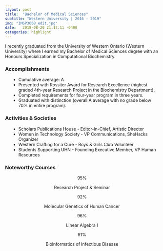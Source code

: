 ```yaml
---
layout: post
title:  "Bachelor of Medical Sciences"
subtitle: "Western University | 2016 - 2019"
img: "IMGP3668_edit.jpg"
date:   2018-08-20 21:17:11 -0400
categories: highlight
---
```

<p class="more">I recently graduated from the University of Western Ontario (Western University) where I earned my Bachelor of Medical Sciences degree with an Honours Specialization in Computational Biochemistry.</p>
<h3>Accomplishments</h3>
<ul style="margin-left: 20px;">
    <li>Cumulative average: A</li>
    <li>Presented with Rossiter Award for Research Excellence (highest graded 4th-year Research Project in the Biochemistry Department).</li>
    <li>Completed requirements for four-year program in three years.</li>
    <li>Graduated with distinction (overall A average with no grade below 70% in entire program).</li>
</ul>
<h3>Activities & Societies</h3>
<ul style="margin-left: 20px;">
    <li>Scholars Publications House - Editor-in-Chief, Artistic Director</li>
    <li>Women in Technology Society - VP Communications, SheHacks Organizer</li>
    <li>Western Crafting for a Cure - Boys & Girls Club Volunteer</li>
    <li>Students Supporting UHN - Founding Executive Member, VP Human Resources</li>
</ul>
<h3>Noteworthy Courses</h3>
<div class="row" style="text-align: center;">
    <div class="col-sm-3 col-xs-6">
        <div class="four-piece" style="background-image: url(../images/computer-science.jpg);">
            95%
        </div>
        <p>Research Project & Seminar</p>
    </div>
    <div class="col-sm-3 col-xs-6">
        <div class="four-piece" style="background-image: url(../images/biochemistry.jpg);">
            92%
        </div>
        <p>Molecular Genetics of Human Cancer</p>
    </div>
    <div class="col-sm-3 col-xs-6">
        <div class="four-piece" style="background-image: url(../images/math.jpg);">
            96%
        </div>
        <p>Linear Algebra I</p>
    </div>
    <div class="col-sm-3 col-xs-6">
        <div class="four-piece" style="background-image: url(../images/sn-hepatitis.jpg);">
            91%
        </div>
        <p>Bioinformatics of Infectious Disease</p>
    </div>
</div>
